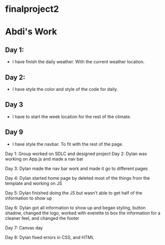 # finalproject2


# Abdi's Work
## Day 1: 
- I have finish the daily weather. With the current weather location. 
## Day 2:
- I have style the color and style of the code for daily. 
## Day 3
- I have to start the week location for the rest of the climate.
## Day 9 
- I have style the navbar. To fit with the rest of the page.


Day 1:
Group worked on SDLC and designed project
Day 2:
Dylan was working on App.js and made a nav bar

Day 3:
Dylan made the nav bar work and made it go to different pages

Day 4:
Dylan started home page by deleted most of the things from the template and working on JS

Day 5:
Dylan finished doing the JS but wasn't able to get half of the information to show up

Day 6:
Dylan got all information to show up and began styling, button shadow, changed the logo, worked with everette to box the information for a cleaner feel, and changed the footer

Day 7:
Canvas day

Day 8:
Dylan fixed errors in CSS, and HTML
